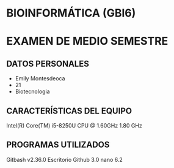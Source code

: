 # BIOINFORMÁTICA (GBI6)

# EXAMEN DE MEDIO SEMESTRE
## DATOS PERSONALES
- Emily Montesdeoca
- 21
- Biotecnologia
## CARACTERÍSTICAS DEL EQUIPO
 Intel(R) Core(TM) i5-8250U CPU @ 1.60GHz   1.80 GHz
## PROGRAMAS UTILIZADOS 
Gitbash v2.36.0
Escritorio Github 3.0
nano 6.2

